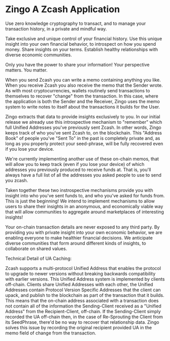# Zingo A Zcash Application

Use zero knowledge cryptography to transact, and to manage your transaction history, in a private and mindful way.

Take exclusive and unique control of your financial history. Use this unique insight into your
own financial behavior, to introspect on how you spend money. Share insights on your terms. 
Establish healthy relationships with diverse economic communities.

Only you have the power to share your information! Your perspective matters. You matter.

When you send Zcash you can write a memo containing anything you like. When you receive
Zcash you also receive the memo that the Sender wrote. As with most cryptocurrencies, wallets
routinely send transactions to themselves to recover "change" from the transaction.  In this case, where
the application is both the Sender and the Receiver, Zingo uses the memo system to write
notes to itself about the transactions it builds for the User.

Zingo extracts that data to provide insights exclusively to you.  In our initial release we
already use this introspective mechanism to "remember" which full Unified Addresses you've previously sent Zcash.
In other words, Zingo keeps track of who you've sent Zcash to, on the blockchain. This "Address Book"
of people you've "Sent To" in the past is completely private and, as long as you properly protect your
seed-phrase, will be fully recovered even if you lose your device. 

We're currently implementing another use of these on-chain memos, that will allow you to keep track (even if 
you lose your device) of which addresses you previously produced to receive funds at. That is, you'll always
have a full list of all the addresses you asked people to use to send you zcash.

Taken together these two instrospective mechanisms provide you with insight into who you've sent
funds to, and who you've asked for funds from.  This is just the beginning!  We intend to implement
mechanisms to allow users to share their insights in an anonymous, and economically viable way that
will allow communities to aggregate around marketplaces of interesting insights!

Your on-chain transaction details are never exposed to any third party. By providing you with private insight into
your own economic behavior, we are enabling everyone to make healthier financial decisions.
We anticipate diverse communities that form around different kinds of insights, to collaborate
on shared values.

Technical Detail of UA Caching:

Zcash supports a multi-protocol Unified Address that enables the protocol to upgrade to newer versions
without breaking backwards compatibility with earlier versions. This Unified Address system is 
implemented by clients off-chain. Clients share Unified Addresses with each other, the Unified
Addresses contain Protocol Version Specific Addresses that the client can upack, and publish to the
blockchain as part of the transaction that it builds. This means that the on-chain address associated
with a transaction does not contain all of the information the Sending-Client received as a "Unified Address"
from the Recipient-Client, off-chain.  If the Sending-Client simply recorded the UA off-chain then, in the
case of Re-Sprouting the Client from its SeedPhrase, there'd be no way to recover that relationship data.
Zingo solves this issue by recording the original recipient provided UA in the memo field of change from the
transaction.
